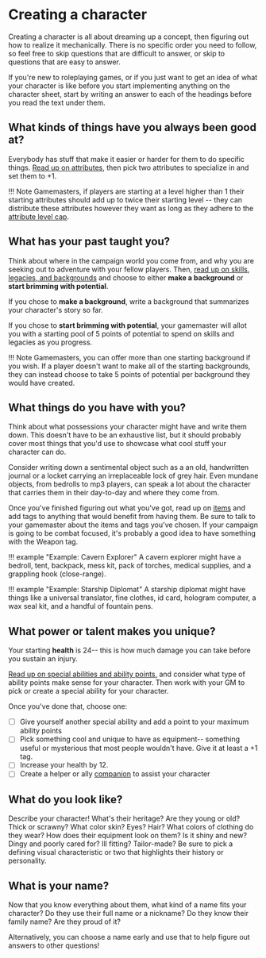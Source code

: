 # Creating a character
Creating a character is all about dreaming up a concept, then figuring out how to realize it mechanically. There is no specific order you need to follow, so feel free to skip questions that are difficult to answer, or skip to questions that are easy to answer.

If you're new to roleplaying games, or if you just want to get an idea of what your character is like before you start implementing anything on the character sheet, start by writing an answer to each of the headings before you read the text under them.

## What kinds of things have you always been good at?

Everybody has stuff that make it easier or harder for them to do specific things. [Read up on attributes](../character/attributes.md), then pick two attributes to specialize in and set them to +1.

!!! Note
    Gamemasters, if players are starting at a level higher than 1 their starting attributes should add up to twice their starting level -- they can distribute these attributes however they want as long as they adhere to the [attribute level cap](../character/attributes.md#improving-attributes).

## What has your past taught you?
Think about where in the campaign world you come from, and why you are seeking out to adventure with your fellow players. Then, [read up on skills, legacies, and backgrounds](../character/backgrounds.md) and choose to either **make a background** or **start brimming with potential**.

If you chose to **make a background**, write a background that summarizes your character's story so far.

If you chose to **start brimming with potential**, your gamemaster will allot you with a starting pool of 5 points of potential to spend on skills and legacies as you progress.

!!! Note
	Gamemasters, you can offer more than one starting background if you wish. If a player doesn't want to make all of the starting backgrounds, they can instead choose to take 5 points of potential per background they would have created.

## What things do you have with you?
Think about what possessions your character might have and write them down. This doesn't have to be an exhaustive list, but it should probably cover most things that you'd use to showcase what cool stuff your character can do. 

Consider writing down a sentimental object such as a an old, handwritten journal or a locket carrying an irreplaceable lock of grey hair. Even mundane objects, from bedrolls to mp3 players, can speak a lot about the character that carries them in their day-to-day and where they come from. 

Once you've finished figuring out what you've got, read up on [items](../character/equipment.md) and add tags to anything that would benefit from having them. Be sure to talk to your gamemaster about the items and tags you've chosen. If your campaign is going to be combat focused, it's probably a good idea to have something with the Weapon tag.

!!! example "Example: Cavern Explorer"
	A cavern explorer might have a bedroll, tent, backpack, mess kit, pack of torches, medical supplies, and a grappling hook (close-range).

!!! example "Example: Starship Diplomat"
	A starship diplomat might have things like a universal translator, fine clothes, id card, hologram computer, a wax seal kit, and a handful of fountain pens.

## What power or talent makes you unique?
Your starting **health** is 24-- this is how much damage you can take before you sustain an injury.

[Read up on special abilities and ability points,](../character/special_abilities.md) and consider what type of ability points make sense for your character. Then work with your GM to pick or create a special ability for your character.

Once you've done that, choose one:

* [ ] Give yourself another special ability and add a point to your maximum ability points
* [ ] Pick something cool and unique to have as equipment-- something useful or mysterious that most people wouldn't have. Give it at least a +1 tag.
* [ ] Increase your health by 12.
* [ ] Create a helper or ally [companion](../character/companions.md) to assist your character

## What do you look like?

Describe your character! What's their heritage? Are they young or old?  Thick or scrawny? What color skin? Eyes? Hair? What colors of clothing do they wear? How does their equipment look on them? Is it shiny and new? Dingy and poorly cared for? Ill fitting? Tailor-made? Be sure to pick a defining visual characteristic or two that highlights their history or personality.

## What is your name?

Now that you know everything about them, what kind of a name fits your character? Do they use their full name or a nickname? Do they know their family name? Are they proud of it?

Alternatively, you can choose a name early and use that to help figure out answers to other questions!
